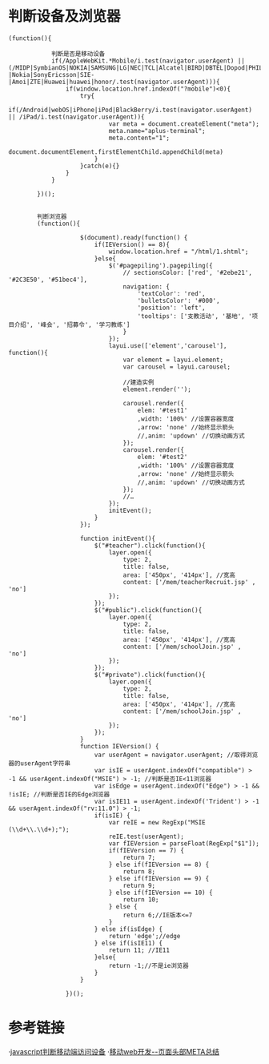 # 判断设备及浏览器
    
    (function(){
    
                判断是否是移动设备
                if(/AppleWebKit.*Mobile/i.test(navigator.userAgent) || (/MIDP|SymbianOS|NOKIA|SAMSUNG|LG|NEC|TCL|Alcatel|BIRD|DBTEL|Dopod|PHILIPS|HAIER|LENOVO|MOT-|Nokia|SonyEricsson|SIE-|Amoi|ZTE|Huawei|huawei|honor/.test(navigator.userAgent))){
                    if(window.location.href.indexOf("?mobile")<0){
                        try{
                            if(/Android|webOS|iPhone|iPod|BlackBerry/i.test(navigator.userAgent) || /iPad/i.test(navigator.userAgent)){
                                var meta = document.createElement("meta");
                                meta.name="aplus-terminal";
                                meta.content="1";
                                document.documentElement.firstElementChild.appendChild(meta)
                            }
                        }catch(e){}
                    }
                }
    
            })();
            
            
            判断浏览器
            (function(){
            
                        $(document).ready(function() {
                            if(IEVersion() == 8){
                                window.location.href = "/html/1.shtml";
                            }else{
                                $('#pagepiling').pagepiling({
                                    // sectionsColor: ['red', '#2ebe21', '#2C3E50', '#51bec4'],
                                    navigation: {
                                        'textColor': 'red',
                                        'bulletsColor': '#000',
                                        'position': 'left',
                                        'tooltips': ['支教活动', '基地', '项目介绍', '峰会', '招募令', '学习教练']
                                    }
                                });
                                layui.use(['element','carousel'], function(){
                                    var element = layui.element;
                                    var carousel = layui.carousel;
            
                                    //建造实例
                                    element.render('');
            
                                    carousel.render({
                                        elem: '#test1'
                                        ,width: '100%' //设置容器宽度
                                        ,arrow: 'none' //始终显示箭头
                                        //,anim: 'updown' //切换动画方式
                                    });
                                    carousel.render({
                                        elem: '#test2'
                                        ,width: '100%' //设置容器宽度
                                        ,arrow: 'none' //始终显示箭头
                                        //,anim: 'updown' //切换动画方式
                                    });
                                    //…
                                });
                                initEvent();
                            }
                        });
            
                        function initEvent(){
                            $("#teacher").click(function(){
                                layer.open({
                                    type: 2,
                                    title: false,
                                    area: ['450px', '414px'], //宽高
                                    content: ['/mem/teacherRecruit.jsp' , 'no']
                                });
                            });
                            $("#public").click(function(){
                                layer.open({
                                    type: 2,
                                    title: false,
                                    area: ['450px', '414px'], //宽高
                                    content: ['/mem/schoolJoin.jsp' , 'no']
                                });
                            });
                            $("#private").click(function(){
                                layer.open({
                                    type: 2,
                                    title: false,
                                    area: ['450px', '414px'], //宽高
                                    content: ['/mem/schoolJoin.jsp' , 'no']
                                });
                            });
                        }
                        function IEVersion() {
                            var userAgent = navigator.userAgent; //取得浏览器的userAgent字符串
                            var isIE = userAgent.indexOf("compatible") > -1 && userAgent.indexOf("MSIE") > -1; //判断是否IE<11浏览器
                            var isEdge = userAgent.indexOf("Edge") > -1 && !isIE; //判断是否IE的Edge浏览器
                            var isIE11 = userAgent.indexOf('Trident') > -1 && userAgent.indexOf("rv:11.0") > -1;
                            if(isIE) {
                                var reIE = new RegExp("MSIE (\\d+\\.\\d+);");
                                reIE.test(userAgent);
                                var fIEVersion = parseFloat(RegExp["$1"]);
                                if(fIEVersion == 7) {
                                    return 7;
                                } else if(fIEVersion == 8) {
                                    return 8;
                                } else if(fIEVersion == 9) {
                                    return 9;
                                } else if(fIEVersion == 10) {
                                    return 10;
                                } else {
                                    return 6;//IE版本<=7
                                }
                            } else if(isEdge) {
                                return 'edge';//edge
                            } else if(isIE11) {
                                return 11; //IE11
                            }else{
                                return -1;//不是ie浏览器
                            }
                        }
            
                    })();




# 参考链接
·[javascript判断移动端访问设备](http://www.jb51.net/article/60786.htm)
·[移动web开发--页面头部META总结](https://www.bbsmax.com/A/E35p77AJvX/)